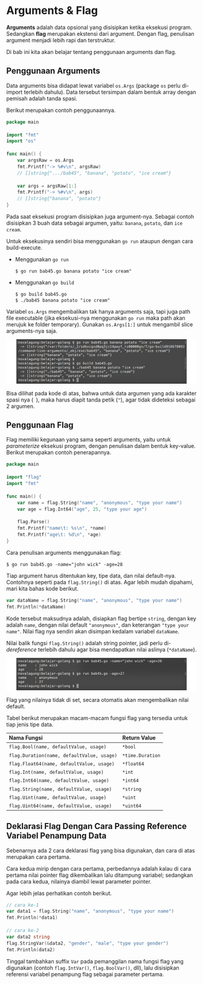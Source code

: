 # Arguments & Flag

**Arguments** adalah data opsional yang disisipkan ketika eksekusi program. Sedangkan **flag** merupakan ekstensi dari argument. Dengan flag, penulisan argument menjadi lebih rapi dan terstruktur.

Di bab ini kita akan belajar tentang penggunaan arguments dan flag.

## Penggunaan Arguments

Data arguments bisa didapat lewat variabel `os.Args` (package `os` perlu di-import terlebih dahulu). Data tersebut tersimpan dalam bentuk array dengan pemisah adalah tanda spasi.

Berikut merupakan contoh penggunaannya.

```go
package main

import "fmt"
import "os"

func main() {
    var argsRaw = os.Args
    fmt.Printf("-> %#v\n", argsRaw)
    // []string{".../bab45", "banana", "potato", "ice cream"}

    var args = argsRaw[1:]
    fmt.Printf("-> %#v\n", args)
    // []string{"banana", "potato"}
}
```

Pada saat eksekusi program disisipkan juga argument-nya. Sebagai contoh disisipkan 3 buah data sebagai argumen, yaitu: `banana`, `potato`, dan `ice cream`.

Untuk eksekusinya sendiri bisa menggunakan `go run` ataupun dengan cara build-execute.

 - Menggunakan `go run`

    ```
    $ go run bab45.go banana potato "ice cream"
    ```

 - Menggunakan `go build`

    ```
    $ go build bab45.go
    $ ./bab45 banana potato "ice cream"
    ```

Variabel `os.Args` mengembalikan tak hanya arguments saja, tapi juga path file executable (jika eksekusi-nya menggunakan `go run` maka path akan merujuk ke folder temporary). Gunakan `os.Args[1:]` untuk mengambil slice arguments-nya saja.

![Pemanfaatan arguments](images/45_1_argument.png)

Bisa dilihat pada kode di atas, bahwa untuk data argumen yang ada karakter spasi nya (<code> </code>), maka harus diapit tanda petik (`"`), agar tidak dideteksi sebagai 2 argumen.

## Penggunaan Flag

Flag memiliki kegunaan yang sama seperti arguments, yaitu untuk *parameterize* eksekusi program, dengan penulisan dalam bentuk key-value. Berikut merupakan contoh penerapannya.

```go
package main

import "flag"
import "fmt"

func main() {
    var name = flag.String("name", "anonymous", "type your name")
    var age = flag.Int64("age", 25, "type your age")

    flag.Parse()
    fmt.Printf("name\t: %s\n", *name)
    fmt.Printf("age\t: %d\n", *age)
}
```

Cara penulisan arguments menggunakan flag:

```
$ go run bab45.go -name="john wick" -age=28
```

Tiap argument harus ditentukan key, tipe data, dan nilai default-nya. Contohnya seperti pada `flag.String()` di atas. Agar lebih mudah dipahami, mari kita bahas kode berikut.

```go
var dataName = flag.String("name", "anonymous", "type your name")
fmt.Println(*dataName)
```

Kode tersebut maksudnya adalah, disiapkan flag bertipe `string`, dengan key adalah `name`, dengan nilai default `"anonymous"`, dan keterangan `"type your name"`. Nilai flag nya sendiri akan disimpan kedalam variabel `dataName`.

Nilai balik fungsi `flag.String()` adalah string pointer, jadi perlu di-*dereference* terlebih dahulu agar bisa mendapatkan nilai aslinya (`*dataName`).

![Contoh penggunaan flag](images/45_2_flag.png)

Flag yang nilainya tidak di set, secara otomatis akan mengembalikan nilai default.

Tabel berikut merupakan macam-macam fungsi flag yang tersedia untuk tiap jenis tipe data.

| Nama Fungsi | Return Value |
| :---------- | :-------------- |
| `flag.Bool(name, defaultValue, usage)` | `*bool` |
| `flag.Duration(name, defaultValue, usage)` | `*time.Duration` |
| `flag.Float64(name, defaultValue, usage)` | `*float64` |
| `flag.Int(name, defaultValue, usage)` | `*int` |
| `flag.Int64(name, defaultValue, usage)` | `*int64` |
| `flag.String(name, defaultValue, usage)` | `*string` |
| `flag.Uint(name, defaultValue, usage)` | `*uint` |
| `flag.Uint64(name, defaultValue, usage)` | `*uint64` |

## Deklarasi Flag Dengan Cara Passing Reference Variabel Penampung Data

Sebenarnya ada 2 cara deklarasi flag yang bisa digunakan, dan cara di atas merupakan cara pertama.

Cara kedua mirip dengan cara pertama, perbedannya adalah kalau di cara pertama nilai pointer flag dikembalikan lalu ditampung variabel; sedangkan pada cara kedua, nilainya diambil lewat parameter pointer.

Agar lebih jelas perhatikan contoh berikut.

```go
// cara ke-1
var data1 = flag.String("name", "anonymous", "type your name")
fmt.Println(*data1)

// cara ke-2
var data2 string
flag.StringVar(&data2, "gender", "male", "type your gender")
fmt.Println(data2)
```

Tinggal tambahkan suffix `Var` pada pemanggilan nama fungsi flag yang digunakan (contoh `flag.IntVar()`, `flag.BoolVar()`, dll), lalu disisipkan referensi variabel penampung flag sebagai parameter pertama.

